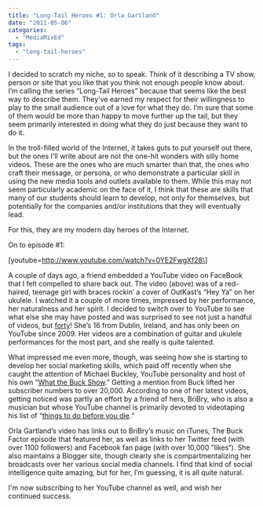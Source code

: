 ```yaml
---
title: "Long-Tail Heroes #1: Orla Gartland"
date: "2011-05-06"
categories: 
  - "MediaMixEd"
tags: 
  - "long-tail-heroes"
---
```


I decided to scratch my niche, so to speak. Think of it describing a TV show, person or site that you like that you think not enough people know about. I’m calling the series “Long-Tail Heroes” because that seems like the best way to describe them. They’ve earned my respect for their willingness to play to the small audience out of a love for what they do. I’m sure that some of them would be more than happy to move further up the tail, but they seem primarily interested in doing what they do just because they want to do it.

In the troll-filled world of the Internet, it takes guts to put yourself out there, but the ones I'll write about are not the one-hit wonders with silly home videos. These are the ones who are much smarter than that, the ones who craft their message, or persona, or who demonstrate a particular skill in using the new media tools and outlets available to them. While this may not seem particularly academic on the face of it, I think that these are skills that many of our students should learn to develop, not only for themselves, but potentially for the companies and/or institutions that they will eventually lead.

For this, they are my modern day heroes of the Internet.

On to episode #1:

\[youtube=http://www.youtube.com/watch?v=0YE2FwgXf28\]

A couple of days ago, a friend embedded a YouTube video on FaceBook that I felt compelled to share back out. The video (above) was of a red-haired, teenage girl with braces rockin’ a cover of OutKast’s “Hey Ya” on her ukulele. I watched it a couple of more times, impressed by her performance, her naturalness and her spirit. I decided to switch over to YouTube to see what else she may have posted and was surprised to see not just a handful of videos, but [forty](http://www.youtube.com/user/MusicMaaad)! She’s 16 from Dublin, Ireland, and has only been on YouTube since 2009. Her videos are a combination of guitar and ukulele performances for the most part, and she really is quite talented.

What impressed me even more, though, was seeing how she is starting to develop her social marketing skills, which paid off recently when she caught the attention of Michael Buckley, YouTube personality and host of his own “[What the Buck Show](http://www.youtube.com/user/WHATTHEBUCKSHOW).” Getting a mention from Buck lifted her subscriber numbers to over 20,000. According to one of her latest videos, getting noticed was partly an effort by a friend of hers, BriBry, who is also a musician but whose YouTube channel is primarily devoted to videotaping his list of “[things to do before you die](http://www.youtube.com/user/BriBryontour).“

Orla Gartland’s video has links out to BriBry’s music on iTunes, The Buck Factor episode that featured her, as well as links to her Twitter feed (with over 1100 followers) and Facebook fan page (with over 10,000 ”likes“). She also maintains a Blogger site, though clearly she is compartmentalizing her broadcasts over her various social media channels. I find that kind of social intelligence quite amazing, but for her, I’m guessing, it is all quite natural.

I'm now subscribing to her YouTube channel as well, and wish her continued success.
